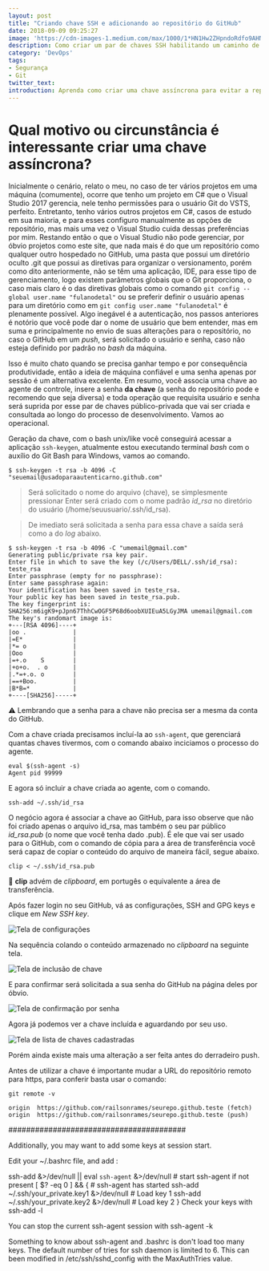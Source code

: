 ```yaml
---
layout: post
title: "Criando chave SSH e adicionando ao repositório do GitHub"
date: 2018-09-09 09:25:27
image: 'https://cdn-images-1.medium.com/max/1000/1*HN1Hw2ZHpndoRdfo9AHNPA.png'
description: Como criar um par de chaves SSH habilitando um caminho de autenticação entre uma máquina em específico ao GitHub.
category: 'DevOps'
tags:
- Segurança
- Git
twitter_text:
introduction: Aprenda como criar uma chave assíncrona para evitar a repetida autenticação em uma conta do GitHub em uma máquina que não está definida com parâmetros globais do Git.
---
```

# Qual motivo ou circunstância é interessante criar uma chave assíncrona?

Inicialmente o cenário, relato o meu, no caso de ter vários projetos em uma máquina (comumente), ocorre que tenho um projeto em C# que o Visual Studio 2017 gerencia, nele tenho permissões para o usuário Git do VSTS, perfeito. Entretanto, tenho vários outros projetos em C#, casos de estudo em sua maioria, e para esses configuro manualmente as opções de repositório, mas mais uma vez o Visual Studio cuida dessas preferências por mim. Restando então o que o Visual Studio não pode gerenciar, por óbvio projetos como este site, que nada mais é do que um repositório como qualquer outro hospedado no GitHub, uma pasta que possui um diretório oculto .git que possui as diretivas para organizar o versionamento, porém como dito anteriormente, não se têm uma aplicação, IDE, para esse tipo de gerenciamento, logo existem parâmetros globais que o Git proporciona, o caso mais claro é o das diretivas globais como o comando `git config --global user.name "fulanodetal"` ou se preferir definir o usuário apenas para um diretório como em `git config user.name "fulanodetal"` é plenamente possível. Algo inegável é a autenticação, nos passos anteriores é notório que você pode dar o nome de usuário que bem entender, mas em suma e principalmente no envio de suas alterações para o repositório, no caso o GitHub em um *push*, será solicitado o usuário e senha, caso não esteja definido por padrão no *bash* da máquina.

Isso é muito chato quando se precisa ganhar tempo e por consequência produtividade, então a ideia de máquina confiável e uma senha apenas por sessão é um alternativa excelente. Em resumo, você associa uma chave ao agente de controle, insere a senha **da chave** (a senha do repositório pode e recomendo que seja diversa) e toda operação que requisita usuário e senha será suprida por esse par de chaves público-privada que vai ser criada e consultada ao longo do processo de desenvolvimento. Vamos ao operacional.

Geração da chave, com o bash unix/like você conseguirá acessar a aplicação `ssh-keygen`, atualmente estou executando terminal *bash* com o auxílio do Git Bash para Windows, vamos ao comando.

```$ ssh-keygen -t rsa -b 4096 -C "seuemail@usadoparaautenticarno.github.com"```

> Será solicitado o nome do arquivo (chave), se simplesmente pressionar Enter será criado com o nome padrão *id_rsa* no diretório do usuário (/home/seuusuario/.ssh/id_rsa).

> De imediato será solicitada a senha para essa chave a saída será como a do *log* abaixo.

```
$ ssh-keygen -t rsa -b 4096 -C "umemail@gmail.com"
Generating public/private rsa key pair.
Enter file in which to save the key (/c/Users/DELL/.ssh/id_rsa): teste_rsa
Enter passphrase (empty for no passphrase):
Enter same passphrase again:
Your identification has been saved in teste_rsa.
Your public key has been saved in teste_rsa.pub.
The key fingerprint is:
SHA256:m6igK9+pJpn67ThhCwOGF5P68d6oobXUIEuA5LGyJMA umemail@gmail.com
The key's randomart image is:
+---[RSA 4096]----+
|oo .             |
|=E*              |
|*= o             |
|Ooo              |
|=+.o    S        |
|+o+o.  . o       |
|.*=+.o. o        |
|==+Boo.          |
|B*B=*            |
+----[SHA256]-----+
```

:warning: Lembrando que a senha para a chave não precisa ser a mesma da conta do GitHub.

Com a chave criada precisamos incluí-la ao `ssh-agent`, que gerenciará quantas chaves tivermos, com o comando abaixo inciciamos o processo do agente.

```
eval $(ssh-agent -s)
Agent pid 99999
```

E agora só incluir a chave criada ao agente, com o comando.
```
ssh-add ~/.ssh/id_rsa
```

O negócio agora é associar a chave ao GitHub, para isso observe que não foi criado apenas o arquivo id_rsa, mas também o seu par público *id_rsa.pub* (o nome que você tenha dado .pub). É ele que vai ser usado para o GitHub, com o comando de cópia para a área de transferência você será capaz de copiar o conteúdo do arquivo de maneira fácil, segue abaixo.

```
clip < ~/.ssh/id_rsa.pub
```

:rotating_light: **clip** advém de *clipboard*, em portugês o equivalente a área de transferência.

Após fazer login no seu GitHub, vá as configurações, SSH and GPG keys e clique em *New SSH key*.

![Tela de configurações](https://uploaddeimagens.com.br/images/001/603/622/original/tela-de-configuracoes-do-git-em-ssh-e-gpg-keys.png?1536490881 "configrações de conta GitHub")

Na sequência colando o conteúdo armazenado no *clipboard* na seguinte tela.

![Tela de inclusão de chave](https://uploaddeimagens.com.br/images/001/603/625/full/tela-de-configuracoes-do-git-em-ssh-e-gpg-keys-adicionar.PNG?1536491334 "inclusão de chave pública")

E para confirmar será solicitada a sua senha do GitHub na página deles por óbvio.

![Tela de confirmação por senha](https://uploaddeimagens.com.br/images/001/603/627/full/tela-de-configuracoes-do-git-em-ssh-e-gpg-keys-adicionar-confirmar.PNG?1536491505 "confirmação com senha do GitHub")

Agora já podemos ver a chave incluída e aguardando por seu uso.

![Tela de lista de chaves cadastradas](https://uploaddeimagens.com.br/images/001/603/629/full/tela-de-configuracoes-do-git-em-ssh-e-gpg-keys-adicionar-confirmar-listagem.PNG?1536491648 "listagem de chaves cadastradas")

Porém ainda existe mais uma alteração a ser feita antes do derradeiro push.

Antes de utilizar a chave é importante mudar a URL do repositório remoto para https, para conferir basta usar o comando:

```
git remote -v

origin  https://github.com/railsonrames/seurepo.github.teste (fetch)
origin  https://github.com/railsonrames/seurepo.github.teste (push)
```

########################################

Additionally, you may want to add some keys at session start.

Edit your ~/.bashrc file, and add :

ssh-add &>/dev/null || eval `ssh-agent` &>/dev/null  # start ssh-agent if not present
[ $? -eq 0 ] && {                                     # ssh-agent has started
ssh-add ~/.ssh/your_private.key1 &>/dev/null        # Load key 1
ssh-add ~/.ssh/your_private.key2 &>/dev/null        # Load key 2
}
Check your keys with ssh-add -l

You can stop the current ssh-agent session with ssh-agent -k

Something to know about ssh-agent and .bashrc is don't load too many keys. The default number of tries for ssh daemon is limited to 6. This can been modified in /etc/ssh/sshd_config with the MaxAuthTries value.